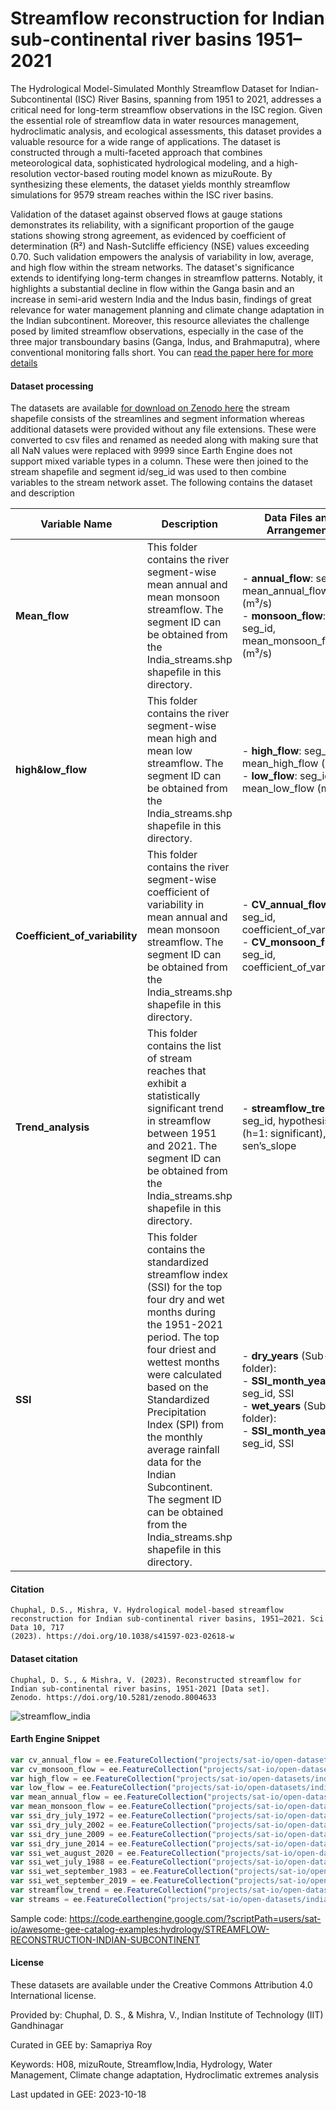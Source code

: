 # Streamflow reconstruction for Indian sub-continental river basins 1951–2021

The Hydrological Model-Simulated Monthly Streamflow Dataset for Indian-Subcontinental (ISC) River Basins, spanning from 1951 to 2021, addresses a critical need for long-term streamflow observations in the ISC region. Given the essential role of streamflow data in water resources management, hydroclimatic analysis, and ecological assessments, this dataset provides a valuable resource for a wide range of applications. The dataset is constructed through a multi-faceted approach that combines meteorological data, sophisticated hydrological modeling, and a high-resolution vector-based routing model known as mizuRoute. By synthesizing these elements, the dataset yields monthly streamflow simulations for 9579 stream reaches within the ISC river basins.

Validation of the dataset against observed flows at gauge stations demonstrates its reliability, with a significant proportion of the gauge stations showing strong agreement, as evidenced by coefficient of determination (R²) and Nash-Sutcliffe efficiency (NSE) values exceeding 0.70. Such validation empowers the analysis of variability in low, average, and high flow within the stream networks. The dataset's significance extends to identifying long-term changes in streamflow patterns. Notably, it highlights a substantial decline in flow within the Ganga basin and an increase in semi-arid western India and the Indus basin, findings of great relevance for water management planning and climate change adaptation in the Indian subcontinent. Moreover, this resource alleviates the challenge posed by limited streamflow observations, especially in the case of the three major transboundary basins (Ganga, Indus, and Brahmaputra), where conventional monitoring falls short. You can [read the paper here for more details](https://www.nature.com/articles/s41597-023-02618-w)

#### Dataset processing

The datasets are available [for download on Zenodo here](https://zenodo.org/records/8004633) the stream shapefile consists of the streamlines and segment information whereas additional datasets were provided without any file extensions. These were converted to csv files and renamed as needed along with making sure that all NaN values were replaced with 9999 since Earth Engine does not support mixed variable types in a column. These were then joined to the stream shapefile and segment id/seg_id was used to then combine variables to the stream network asset. The following contains the dataset and description


| Variable Name | Description | Data Files and Arrangement |
| --- | --- | --- |
| **Mean_flow** | This folder contains the river segment-wise mean annual and mean monsoon streamflow. The segment ID can be obtained from the India_streams.shp shapefile in this directory. | - **annual_flow**: seg_id, mean_annual_flow (m³/s)<br>- **monsoon_flow**: seg_id, mean_monsoon_flow (m³/s) |
| **high&low_flow** | This folder contains the river segment-wise mean high and mean low streamflow. The segment ID can be obtained from the India_streams.shp shapefile in this directory. | - **high_flow**: seg_id, mean_high_flow (m³/s)<br>- **low_flow**: seg_id, mean_low_flow (m³/s) |
| **Coefficient_of_variability** | This folder contains the river segment-wise coefficient of variability in mean annual and mean monsoon streamflow. The segment ID can be obtained from the India_streams.shp shapefile in this directory. | - **CV_annual_flow**: seg_id, coefficient_of_variability<br>- **CV_monsoon_flow**: seg_id, coefficient_of_variability |
| **Trend_analysis** | This folder contains the list of stream reaches that exhibit a statistically significant trend in streamflow between 1951 and 2021. The segment ID can be obtained from the India_streams.shp shapefile in this directory. | - **streamflow_trend**: seg_id, hypothesis_test (h=1: significant), sen’s_slope |
| **SSI** | This folder contains the standardized streamflow index (SSI) for the top four dry and wet months during the 1951-2021 period. The top four driest and wettest months were calculated based on the Standardized Precipitation Index (SPI) from the monthly average rainfall data for the Indian Subcontinent. The segment ID can be obtained from the India_streams.shp shapefile in this directory. | - **dry_years** (Sub-folder):<br>  - **SSI_**month**_**year****: seg_id, SSI<br>- **wet_years** (Sub-folder):<br>  - **SSI_**month**_**year****: seg_id, SSI |

#### Citation

```
Chuphal, D.S., Mishra, V. Hydrological model-based streamflow reconstruction for Indian sub-continental river basins, 1951–2021. Sci Data 10, 717
(2023). https://doi.org/10.1038/s41597-023-02618-w
```

#### Dataset citation

```
Chuphal, D. S., & Mishra, V. (2023). Reconstructed streamflow for Indian sub-continental river basins, 1951-2021 [Data set].
Zenodo. https://doi.org/10.5281/zenodo.8004633
```

![streamflow_india](https://github.com/samapriya/awesome-gee-community-datasets/assets/6677629/d336de90-7d9a-4c9d-ad61-05aab43cc7d4)

#### Earth Engine Snippet

```js
var cv_annual_flow = ee.FeatureCollection("projects/sat-io/open-datasets/indian-streams/CV/cv_annual_flow");
var cv_monsoon_flow = ee.FeatureCollection("projects/sat-io/open-datasets/indian-streams/CV/cv_monsoon_flow");
var high_flow = ee.FeatureCollection("projects/sat-io/open-datasets/indian-streams/HIGH-LOW-FLOW/high_flow");
var low_flow = ee.FeatureCollection("projects/sat-io/open-datasets/indian-streams/HIGH-LOW-FLOW/low_flow");
var mean_annual_flow = ee.FeatureCollection("projects/sat-io/open-datasets/indian-streams/MEAN-FLOW/mean_annual_flow");
var mean_monsoon_flow = ee.FeatureCollection("projects/sat-io/open-datasets/indian-streams/MEAN-FLOW/mean_monsoon_flow");
var ssi_dry_july_1972 = ee.FeatureCollection("projects/sat-io/open-datasets/indian-streams/SSI/ssi_dry_july_1972");
var ssi_dry_july_2002 = ee.FeatureCollection("projects/sat-io/open-datasets/indian-streams/SSI/ssi_dry_july_2002");
var ssi_dry_june_2009 = ee.FeatureCollection("projects/sat-io/open-datasets/indian-streams/SSI/ssi_dry_june_2009");
var ssi_dry_june_2014 = ee.FeatureCollection("projects/sat-io/open-datasets/indian-streams/SSI/ssi_dry_june_2014");
var ssi_wet_august_2020 = ee.FeatureCollection("projects/sat-io/open-datasets/indian-streams/SSI/ssi_wet_august_2020");
var ssi_wet_july_1988 = ee.FeatureCollection("projects/sat-io/open-datasets/indian-streams/SSI/ssi_wet_july_1988");
var ssi_wet_september_1983 = ee.FeatureCollection("projects/sat-io/open-datasets/indian-streams/SSI/ssi_wet_september_1983");
var ssi_wet_september_2019 = ee.FeatureCollection("projects/sat-io/open-datasets/indian-streams/SSI/ssi_wet_september_2019");
var streamflow_trend = ee.FeatureCollection("projects/sat-io/open-datasets/indian-streams/streamflow_trend");
var streams = ee.FeatureCollection("projects/sat-io/open-datasets/indian-streams/streams");
```

Sample code: https://code.earthengine.google.com/?scriptPath=users/sat-io/awesome-gee-catalog-examples:hydrology/STREAMFLOW-RECONSTRUCTION-INDIAN-SUBCONTINENT

#### License
These datasets are available under the Creative Commons Attribution 4.0 International license.

Provided by: Chuphal, D. S., & Mishra, V., Indian Institute of Technology (IIT) Gandhinagar

Curated in GEE by: Samapriya Roy

Keywords: H08, mizuRoute, Streamflow,India, Hydrology, Water Management, Climate change adaptation, Hydroclimatic extremes analysis

Last updated in GEE: 2023-10-18

